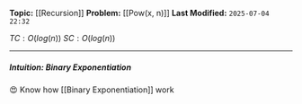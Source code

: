 **Topic:** [[Recursion]]
**Problem:**  [[Pow(x, n)]]
**Last Modified:**  `2025-07-04 22:32`

 $TC: O(log (n))$
 $SC: O(log(n))$

---
##### **Intuition**: Binary Exponentiation

😍 Know how [[Binary Exponentiation]] work
 
```cpp


```

